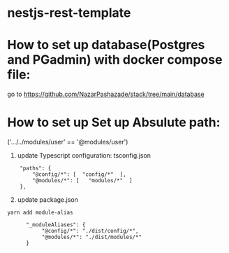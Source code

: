 # nestjs-rest-template

# How to set up database(Postgres and PGadmin) with docker compose file:
go to https://github.com/NazarPashazade/stack/tree/main/database


# How to set up Set up Absulute path:  
('.../../modules/user' == '@modules/user')

1) update Typescript configuration: tsconfig.json

```
    "paths": {
        "@config/*": [  "config/*"  ],
        "@modules/*": [   "modules/*"  ]
    },
```


2) update package.json 

``` yarn add module-alias ```

 ```
       "_moduleAliases": {
            "@config/*": "./dist/config/*",
            "@modules/*": "./dist/modules/*"
       }
 ```
